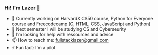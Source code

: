 ### Hi! I'm Lazer 👋

- 🔭 Currently working on HarvardX CS50 course, Python for Everyone course and Freecodecamp (C, HTML, CSS, JavaScript and Python)
- 🌱 Next semester I will be studying CS and Cyberseurity
- 🤔 I’m looking for help with ressources and advice
- 📫 How to reach me: fullstacklazer@gmail.com
- ⚡ Fun fact: I'm a pilot

